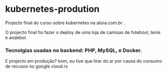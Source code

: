 # kubernetes-prodution
Projecto final do curso sobre kubernetes na alura.com.br .

O projecto final foi fazer o deploy de uma loja de camisas de futebool, tenis e andebol. 
### Tecnolgias usadas no backend: PHP, MySQL, e Docker.
E projecto em produção? bom, eu tive que tirar do ar por causa do consumo de recusos no google cloud.rs
